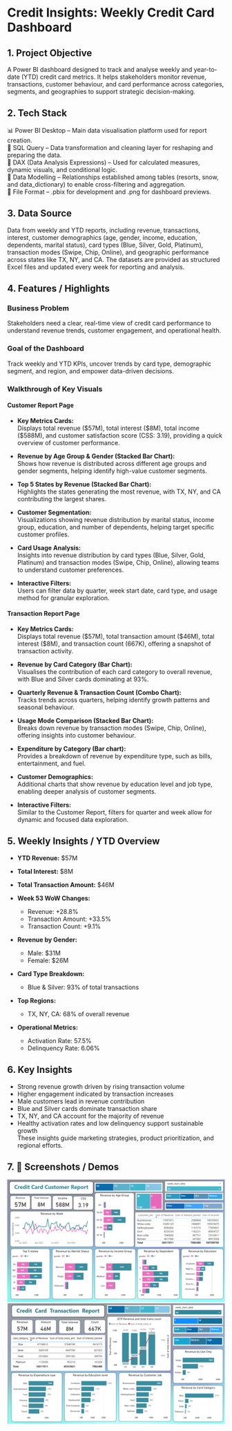 # Credit Insights: Weekly Credit Card Dashboard

## 1. Project Objective

A Power BI dashboard designed to track and analyse weekly and year-to-date (YTD) credit card metrics. It helps stakeholders monitor revenue, transactions, customer behaviour, and card performance across categories, segments, and geographies to support strategic decision-making.

## 2. Tech Stack

 📊 Power BI Desktop – Main data visualisation platform used for report creation.                                                                 
 📂 SQL Query – Data transformation and cleaning layer for reshaping and preparing the data.                          
 🧠 DAX (Data Analysis Expressions) – Used for calculated measures, dynamic visuals, and conditional logic.               
 📝 Data Modelling – Relationships established among tables (resorts, snow, and data_dictionary) to enable cross-filtering and aggregation.           
 📁 File Format – .pbix for development and .png for dashboard previews.

## 3. Data Source

Data from weekly and YTD reports, including revenue, transactions, interest, customer demographics (age, gender, income, education, dependents, marital status), card types (Blue, Silver, Gold, Platinum), transaction modes (Swipe, Chip, Online), and geographic performance across states like TX, NY, and CA. 
The datasets are provided as structured Excel files and updated every week for reporting and analysis.

##  4. Features / Highlights

###  Business Problem  
Stakeholders need a clear, real-time view of credit card performance to understand revenue trends, customer engagement, and operational health.

###  Goal of the Dashboard  
Track weekly and YTD KPIs, uncover trends by card type, demographic segment, and region, and empower data-driven decisions.

###  Walkthrough of Key Visuals

#### Customer Report Page
- **Key Metrics Cards:**  
  Displays total revenue (\$57M), total interest (\$8M), total income (\$588M), and customer satisfaction score (CSS: 3.19), providing a quick overview of customer performance.

- **Revenue by Age Group & Gender (Stacked Bar Chart):**  
  Shows how revenue is distributed across different age groups and gender segments, helping identify high-value customer segments.

- **Top 5 States by Revenue (Stacked Bar Chart):**  
  Highlights the states generating the most revenue, with TX, NY, and CA contributing the largest shares.

- **Customer Segmentation:**  
  Visualizations showing revenue distribution by marital status, income group, education, and number of dependents, helping target specific customer profiles.

- **Card Usage Analysis:**  
  Insights into revenue distribution by card types (Blue, Silver, Gold, Platinum) and transaction modes (Swipe, Chip, Online), allowing teams to understand customer preferences.

- **Interactive Filters:**  
  Users can filter data by quarter, week start date, card type, and usage method for granular exploration.

#### Transaction Report Page
- **Key Metrics Cards:**  
  Displays total revenue (\$57M), total transaction amount (\$46M), total interest (\$8M), and transaction count (667K), offering a snapshot of transaction activity.

- **Revenue by Card Category (Bar Chart):**  
  Visualises the contribution of each card category to overall revenue, with Blue and Silver cards dominating at 93%.

- **Quarterly Revenue & Transaction Count (Combo Chart):**  
  Tracks trends across quarters, helping identify growth patterns and seasonal behaviour.

- **Usage Mode Comparison (Stacked Bar Chart):**  
  Breaks down revenue by transaction modes (Swipe, Chip, Online), offering insights into customer behaviour.

- **Expenditure by Category (Bar chart):**  
  Provides a breakdown of revenue by expenditure type, such as bills, entertainment, and fuel.

- **Customer Demographics:**  
  Additional charts that show revenue by education level and job type, enabling deeper analysis of customer segments.

- **Interactive Filters:**  
  Similar to the Customer Report, filters for quarter and week allow for dynamic and focused data exploration.

## 5. Weekly Insights / YTD Overview

-  **YTD Revenue:** \$57M  
-  **Total Interest:** \$8M  
-  **Total Transaction Amount:** \$46M  

-  **Week 53 WoW Changes:**  
   - Revenue: +28.8%  
   - Transaction Amount: +33.5%  
   - Transaction Count: +9.1%  

-  **Revenue by Gender:**  
   - Male: \$31M  
   - Female: \$26M  

-  **Card Type Breakdown:**  
   - Blue & Silver: 93% of total transactions

-  **Top Regions:**  
   - TX, NY, CA: 68% of overall revenue

- **Operational Metrics:**  
   - Activation Rate: 57.5%  
   - Delinquency Rate: 6.06%

## 6. Key Insights

- Strong revenue growth driven by rising transaction volume  
- Higher engagement indicated by transaction increases  
- Male customers lead in revenue contribution  
- Blue and Silver cards dominate transaction share  
- TX, NY, and CA account for the majority of revenue  
- Healthy activation rates and low delinquency support sustainable growth  
These insights guide marketing strategies, product prioritization, and regional efforts.

## 7. 📸 Screenshots / Demos

![Customer Dashboard Preview](https://github.com/Anushka-dabas/Credit_Card_Financial_Dashboard/blob/main/credit_card_customer.png)
![Transaction Dashboard Preview](https://github.com/Anushka-dabas/Credit_Card_Financial_Dashboard/blob/main/credit_card_transaction.png)






